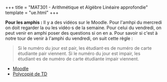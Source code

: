 +++
title = "MAT301 - Arithmétique et Algèbre Linéaire approfondie"
template = "ue.html"
+++

**Pour les amphis :** Il y a des vidéos sur le Moodle. Pour l'amhpi du mercredi on
doit regarder la ou les vidéo⋅s de la semaine. Pour celui du vendredi, on peut venir
en amphi poser des questions si on en a. Pour savoir si c'est à notre tour de venir
à l'amphi du vendredi, on suit cette règle :

> Si le numéro du jour est pair, les étudiant⋅es de numéro de carte étudiante pair viennent.
> Si le numéro du jour est impair, les étudiant⋅es de numéro de carte étudiante impair viennent.

- [Moodle](https://cours.univ-grenoble-alpes.fr/course/view.php?id=11818)
- [Polycopié de TD](https://cours.univ-grenoble-alpes.fr/mod/resource/view.php?id=275632)
